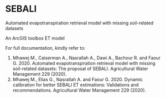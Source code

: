 # SEBALI
Automated evapotranspiration retrieval model with missing soil-related datasets

An ArcGIS toolbox ET model

For full documentation, kindly refer to:
1.	Mhawej M., Caiserman A., Nasrallah A., Dawi A., Bachour R. and Faour G. 2020. Automated evapotranspiration retrieval model with missing soil-related datasets: The proposal of SEBALI. Agricultural Water Management 229 (2020).
2.	Mhawej M., Elias G., Nasrallah A. and Faour G. 2020. Dynamic calibration for better SEBALI ET estimations: Validations and recommendations. Agricultural Water Management 229 (2020).
